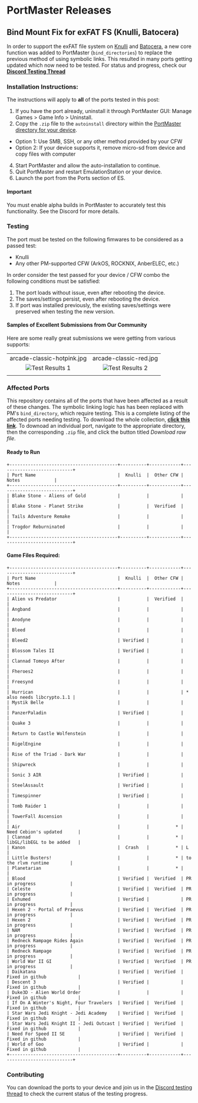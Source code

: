 # PortMaster Releases

## Bind Mount Fix for exFAT FS (Knulli, Batocera)

In order to support the exFAT file system on [Knulli](https://knulli.org/) and [Batocera](https://batocera.org/), a new core function was added to PortMaster (`bind_directories`) to replace the previous method of using symbolic links. This resulted in many ports getting updated which now need to be tested. For status and progress, check our [**Discord Testing Thread**](https://discord.com/channels/1122861252088172575/1315085237788868608)

### Installation Instructions:

The instructions will apply to **all** of the ports tested in this post:
1. If you have the port already, uninstall it through PortMaster GUI: Manage Games > Game Info > Uninstall. 
2. Copy the `.zip` file to the `autoinstall` directory within the [PortMaster directory for your device](https://portmaster.games/installation.html#via-zip).
  * Option 1: Use SMB, SSH, or any other method provided by your CFW
  * Option 2: If your device supports it, remove micro-sd from device and copy files with computer
4. Start PortMaster and allow the auto-installation to continue.
5. Quit PortMaster and restart EmulationStation or your device.
6. Launch the port from the Ports section of ES.

#### Important

You must enable alpha builds in PortMaster to accurately test this functionality. See the Discord for more details.

### Testing

The port must be tested on the following fimwares to be considered as a passed test:
- Knulli
- Any other PM-supported CFW (ArkOS, ROCKNIX, AnberELEC, etc.)

In order consider the test passed for your device / CFW combo the following conditions must be satisfied:

1. The port loads without issue, even after rebooting the device.
2. The saves/settings persist, even after rebooting the device.
3. If port was installed previously, the existing saves/settings were preserved when testing the new version.

#### Samples of Excellent Submissions from Our Community

Here are some really great submissions we were getting from various supports:

|                                       |                                       |                                 
|:-------------------------------------:|:-------------------------------------:|
| arcade-classic-hotpink.jpg            | arcade-classic-red.jpg                |
| ![Test Results 1](https://github.com/t0b10-r3tr0/PortMaster-Releases/blob/main/test-result-1.png?raw=true) | ![Test Results 2](https://github.com/t0b10-r3tr0/PortMaster-Releases/blob/main/test-result-2.png?raw=true)             |                                       |
|                                       |                                       |

### Affected Ports

This repository contains all of the ports that have been affected as a result of these changes. The symbolic linking logic has has been replaced with PM's `bind_directory`, which require testing. This is a complete listing of the affected ports needing testing. To download the whole collection, [**click this link**](https://github.com/t0b10-r3tr0/PortMaster-Releases/archive/refs/heads/main.zip). To downoad an individual port, navigate to the appropriate directory, then the corresponding `.zip` file, and click the button titled *Download raw file*.

#### Ready to Run
```
+-----------------------------------------+----------+------------+----------------------------+
| Port Name                               |  Knulli  |  Other CFW |          Notes             |
+-----------------------------------------+----------+------------+----------------------------+
| Blake Stone - Aliens of Gold            |          |            |                            |
| Blake Stone - Planet Strike             |          |  Verified  |                            |
| Tails Adventure Remake                  |          |            |                            |
| Trogdor Reburninated                    |          |            |                            |
+-----------------------------------------+----------+------------+----------------------------+
```

#### Game Files Required:
```
+-----------------------------------------+----------+------------+----------------------------+
| Port Name                               |  Knulli  |  Other CFW |          Notes             |
+-----------------------------------------+----------+------------+----------------------------+
| Alien vs Predator                       |          |  Verified  |                            |
| Angband                                 |          |            |                            |
| Anodyne                                 |          |            |                            |
| Bleed                                   |          |            |                            |
| Bleed2                                  | Verified |            |                            |
| Blossom Tales II                        | Verified |            |                            |
| Clannad Tomoyo After                    |          |            |                            |
| Fheroes2                                |          |            |                            |
| Freesynd                                |          |            |                            |
| Hurrican                                |          |            | * also needs libcrypto.1.1 |
| Mystik Belle                            |          |            |                            |
| PanzerPaladin                           | Verified |            |                            |
| Quake 3                                 |          |            |                            |
| Return to Castle Wolfenstein            |          |            |                            |
| RigelEngine                             |          |            |                            |
| Rise of the Triad - Dark War            |          |            |                            |
| Shipwreck                               |          |            |                            |
| Sonic 3 AIR                             | Verified |            |                            |
| SteelAssault                            | Verified |            |                            |
| Timespinner                             | Verified |            |                            |
| Tomb Raider 1                           |          |            |                            |
| TowerFall Ascension                     |          |            |                            |
| Air                                     |          |          * | Need Cebion's updated      |
| Clannad                                 |          |          * | libGL/libEGL to be added   |
| Kanon                                   |  Crash   |          * | L                          |
| Little Busters!                         |          |          * | to the rlvm runtime        |
| Planetarian                             |          |          * |                            |
| Blood                                   | Verified |  Verified  | PR in progress             |
| Celeste                                 | Verified |  Verified  | PR in progress             |
| Exhumed                                 | Verified |            | PR in progress             |
| Hexen 2 - Portal of Praevus             | Verified |  Verified  | PR in progress             |
| Hexen 2                                 | Verified |  Verified  | PR in progress             |
| NAM                                     | Verified |  Verified  | PR in progress             |
| Redneck Rampage Rides Again             | Verified |  Verified  | PR in progress             |
| Redneck Rampage                         | Verified |  Verified  | PR in progress             |
| World War II GI                         | Verified |  Verified  | PR in progress             |
| Daikatana                               | Verified |  Verified  | Fixed in github            |
| Descent 3                               | Verified |            | Fixed in github            |
| Duke3D - Alien World Order              |          |            | Fixed in github            |
| If On A Winter's Night, Four Travelers  | Verified |  Verified  | Fixed in github            |
| Star Wars Jedi Knight - Jedi Academy    | Verified |  Verified  | Fixed in github            |
| Star Wars Jedi Knight II - Jedi Outcast | Verified |  Verified  | Fixed in github            |
| Need For Speed II SE                    | Verified |  Verified  | Fixed in github            |
| World of Goo                            | Verified |            | Fixed in github            |
+-----------------------------------------+----------+------------+----------------------------+
```

### Contributing

You can download the ports to your device and join us in the [Discord testing thread](https://discord.com/channels/1122861252088172575/1315085237788868608) to check the current status of the testing progress. 
